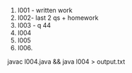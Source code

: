 1. l001 - written work 
2. l002- last 2 qs + homework 
3. l003 - q 44
4. l004
5. l005 
6. l006.

javac l004.java && java l004 > output.txt